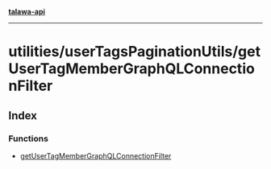 [**talawa-api**](../../../README.md)

***

# utilities/userTagsPaginationUtils/getUserTagMemberGraphQLConnectionFilter

## Index

### Functions

- [getUserTagMemberGraphQLConnectionFilter](functions/getUserTagMemberGraphQLConnectionFilter.md)
